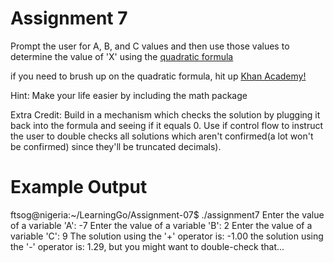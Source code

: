 # Assignment 7
Prompt the user for A, B, and C values and then use those values to determine the value of 'X' using the <a href="https://en.m.wikipidia.org/wiki/Quadratic_formula"> quadratic formula</a>

if you need to brush up on the quadratic formula, hit up <a href="https://m.youtube.com/watch?v=iulx0z1lz8M"> Khan Academy! </a>

Hint: Make your life easier by including the math package

Extra Credit: Build in a mechanism which checks the solution by plugging it back into the formula and seeing if it equals 0. Use if control flow to instruct the user to double checks all solutions which aren't confirmed(a lot won't be confirmed) since they'll be truncated decimals). 

# Example Output
ftsog@nigeria:~/LearningGo/Assignment-07$ ./assignment7
Enter the value of a variable 'A': -7
Enter the value of a variable 'B': 2
Enter the value of a variable 'C': 9
The solution using the '+' operator is: -1.00
the solution using the '-' operator is: 1.29, but you might want to double-check that...